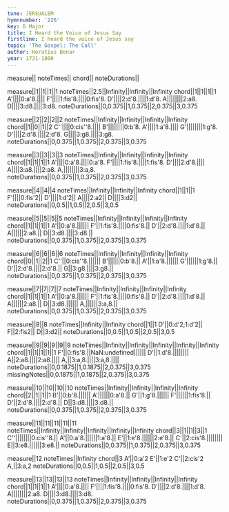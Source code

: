 ```yaml
---
tune: JERSUALEM
hymnnumber: '226'
key: D Major
title: I Heard the Voice of Jesus Say
firstline: I heard the voice of Jesus say
topic: 'The Gospel: The Call'
author: Horatius Bonar
year: 1731-1800
---
```

measure||
noteTimes||
chord||
noteDurations||

measure||1||1||1||1
noteTimes||2.5||Infinity||Infinity||Infinity
chord||1||1||1||1
A'||||0:a'8.||||
F'||||1:fis'8.||||0:fis'8.
D'||||2:d'8.||||1:d'8.
A||||||||2:a8.
D||||3:d8.||||3:d8.
noteDurations||0,0.375||1,0.375||2,0.375||3,0.375

measure||2||2||2||2
noteTimes||Infinity||Infinity||Infinity||Infinity
chord||1||0||1||2
C''||||0:cis''8.||||
B'||||||||0:b'8.
A'||||1:a'8.||||
G'||||||||1:g'8.
D'||||2:d'8.||||2:d'8.
G||||3:g8.||||3:g8.
noteDurations||0,0.375||1,0.375||2,0.375||3,0.375

measure||3||3||3||3
noteTimes||Infinity||Infinity||Infinity||Infinity
chord||1||1||1||1
A'||||0:a'8.||||0:a'8.
F'||||1:fis'8.||||1:fis'8.
D'||||2:d'8.||||
A||||3:a8.||||2:a8.
A,||||||||3:a,8.
noteDurations||0,0.375||1,0.375||2,0.375||3,0.375

measure||4||4||4
noteTimes||Infinity||Infinity||Infinity
chord||1||1||1
F'||||0:fis'2||
D'||||1:d'2||
A||||2:a2||
D||||3:d2||
noteDurations||0,0.5||1,0.5||2,0.5||3,0.5

measure||5||5||5||5
noteTimes||Infinity||Infinity||Infinity||Infinity
chord||1||1||1||1
A'||0:a'8.||||||
F'||1:fis'8.||||0:fis'8.||
D'||2:d'8.||||1:d'8.||
A||||||2:a8.||
D||3:d8.||||3:d8.||
noteDurations||0,0.375||1,0.375||2,0.375||3,0.375

measure||6||6||6||6
noteTimes||Infinity||Infinity||Infinity||Infinity
chord||0||1||2||1
C''||0:cis''8.||||||
B'||||||0:b'8.||
A'||1:a'8.||||||
G'||||||1:g'8.||
D'||2:d'8.||||2:d'8.||
G||3:g8.||||3:g8.||
noteDurations||0,0.375||1,0.375||2,0.375||3,0.375

measure||7||7||7||7
noteTimes||Infinity||Infinity||Infinity||Infinity
chord||1||1||1||1
A'||0:a'8.||||||
F'||1:fis'8.||||0:fis'8.||
D'||2:d'8.||||1:d'8.||
A||||||2:a8.||
D||3:d8.||||||
A,||||||3:a,8.||
noteDurations||0,0.375||1,0.375||2,0.375||3,0.375

measure||8||8
noteTimes||Infinity||Infinity
chord||1||1
D'||0:d'2;1:d'2||
F||2:fis2||
D||3:d2||
noteDurations||0,0.5||1,0.5||2,0.5||3,0.5

measure||9||9||9||9||9
noteTimes||Infinity||Infinity||Infinity||Infinity||Infinity
chord||1||1||1||1||1
F'||0:fis'8.||NaN:undefined||||||
D'||1:d'8.||||||||
A||2:a8.||||2:a8.||||
A,||3:a,8.||||3:a,8.||||
noteDurations||0,0.1875||1,0.1875||2,0.375||3,0.375
missingNotes||0,0.1875||1,0.1875||2,0.375||3,0.375

measure||10||10||10||10
noteTimes||Infinity||Infinity||Infinity||Infinity
chord||2||1||1||1
B'||0:b'8.||||||
A'||||||0:a'8.||
G'||1:g'8.||||||
F'||||||1:fis'8.||
D'||2:d'8.||||2:d'8.||
D||3:d8.||||3:d8.||
noteDurations||0,0.375||1,0.375||2,0.375||3,0.375

measure||11||11||11||11||11
noteTimes||Infinity||Infinity||Infinity||Infinity||Infinity
chord||3||1||1||3||1
C''||||||||0:cis''8.||
A'||0:a'8.||||||1:a'8.||
E'||1:e'8.||||||2:e'8.||
C'||2:cis'8.||||||||
E||3:e8.||||||3:e8.||
noteDurations||0,0.375||1,0.375||2,0.375||3,0.375

measure||12
noteTimes||Infinity
chord||3
A'||0:a'2
E'||1:e'2
C'||2:cis'2
A,||3:a,2
noteDurations||0,0.5||1,0.5||2,0.5||3,0.5

measure||13||13||13||13
noteTimes||Infinity||Infinity||Infinity||Infinity
chord||1||1||1||1
A'||||0:a'8.||||
F'||||1:fis'8.||||0:fis'8.
D'||||2:d'8.||||1:d'8.
A||||||||2:a8.
D||||3:d8.||||3:d8.
noteDurations||0,0.375||1,0.375||2,0.375||3,0.375

